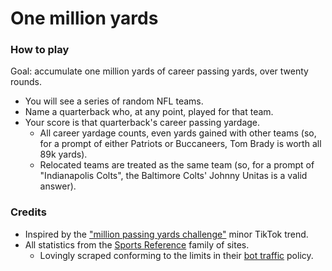 # One million yards


### How to play
Goal: accumulate one million yards of career passing yards, over twenty rounds.
- You will see a series of random NFL teams.
- Name a quarterback who, at any point, played for that team.
- Your score is that quarterback's career passing yardage.
    - All career yardage counts, even yards gained with other teams (so, for a prompt of either Patriots or Buccaneers, Tom Brady is worth all 89k yards).
    - Relocated teams are treated as the same team (so, for a prompt of "Indianapolis Colts", the Baltimore Colts' Johnny Unitas is a valid answer).


### Credits
- Inspired by the <a href="https://www.tiktok.com/discover/1-million-passing-yards?lang=en">"million passing yards challenge"</a> minor TikTok trend.
- All statistics from the <a href="https://www.sports-reference.com/">Sports Reference</a> family of sites.
    - Lovingly scraped conforming to the limits in their <a href="https://www.sports-reference.com/bot-traffic.html">bot traffic</a> policy.